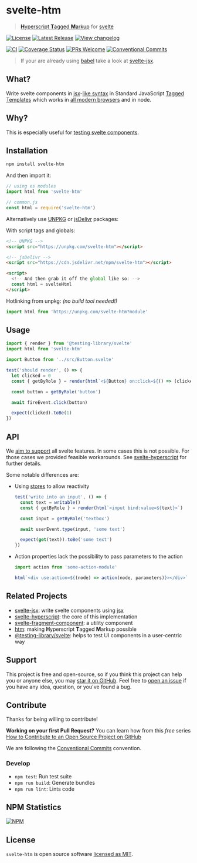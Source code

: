 # svelte-htm

> [**H**yperscript **T**agged **M**arkup](https://www.npmjs.com/package/htm) for [svelte](https://svelte.dev/)

[![License](https://badgen.net/npm/license/svelte-htm)](https://github.com/sastan/svelte-htm/blob/main/LICENSE)
[![Latest Release](https://badgen.net/npm/v/svelte-htm)](https://www.npmjs.com/package/svelte-htm)
[![View changelog](https://badgen.net/badge/%E2%80%8B/Explore%20Changelog/green?icon=awesome)](https://changelogs.xyz/svelte-htm)

[![CI](https://github.com/sastan/svelte-htm/workflows/CI/badge.svg)](https://github.com/sastan/svelte-htm/actions?query=branch%3Amain+workflow%3ACI)
[![Coverage Status](https://badgen.net/coveralls/c/github/sastan/svelte-htm/main)](https://coveralls.io/github/sastan/svelte-htm?branch=main)
[![PRs Welcome](https://badgen.net/badge/PRs/welcome/purple)](http://makeapullrequest.com)
[![Conventional Commits](https://badgen.net/badge/Conventional%20Commits/1.0.0/cyan)](https://conventionalcommits.org)

> If your are already using [babel](https://babeljs.io/) take a look at [svelte-jsx].

## What?

Write svelte components in [jsx]-[like syntax](https://www.npmjs.com/package/htm#syntax-like-jsx-but-also-lit) in Standard JavaScript [Tagged Templates] which works in [all modern browsers] and in node.

## Why?

This is especially useful for [testing svelte components](https://github.com/svelte-society/recipes-mvp/blob/master/testing.md).

## Installation

```sh
npm install svelte-htm
```

And then import it:

```js
// using es modules
import html from 'svelte-htm'

// common.js
const html = require('svelte-htm')
```

Alternatively use [UNPKG](https://unpkg.com/svelte-htm/) or [jsDelivr](https://cdn.jsdelivr.net/npm/svelte-htm/) packages:

With script tags and globals:

```html
<!-- UNPKG -->
<script src="https://unpkg.com/svelte-htm"></script>

<!-- jsDelivr -->
<script src="https://cdn.jsdelivr.net/npm/svelte-htm"></script>

<script>
  <!-- And then grab it off the global like so: -->
  const html = svelteHtml
</script>
```

Hotlinking from unpkg: _(no build tool needed!)_

```js
import html from 'https://unpkg.com/svelte-htm?module'
```

## Usage

```js
import { render } from '@testing-library/svelte'
import html from 'svelte-htm'

import Button from '../src/Button.svelte'

test('should render', () => {
  let clicked = 0
  const { getByRole } = render(html`<${Button} on:click=${() => (clicked += 1)}>Click Me!<//>`)

  const button = getByRole('button')

  await fireEvent.click(button)

  expect(clicked).toBe(1)
})
```

## API

We [aim to support](https://github.com/sastan/svelte-hyperscript#feature-set) all svelte features. In some cases this is not possible. For those cases we provided feasible workarounds. See [svelte-hyperscript] for further details.

Some notable differences are:

- Using [stores](https://svelte.dev/docs#svelte_store) to allow reactivity

  ```js
  test('write into an input', () => {
    const text = writable()
    const { getByRole } = render(html`<input bind:value=${text}>`)

    const input = getByRole('textbox')

    await userEvent.type(input, 'some text')

    expect(get(text)).toBe('some text')
  })
  ```

- Action properties lack the possibility to pass parameters to the action

  ```js
  import action from 'some-action-module'

  html`<div use:action=${(node) => action(node, parameters)}></div>`
  ```

## Related Projects

- [svelte-jsx]: write svelte components using [jsx]
- [svelte-hyperscript]: the core of this implementation
- [svelte-fragment-component]: a utility component
- [htm](https://www.npmjs.com/package/htm): making **H**yperscript **T**agged **M**arkup possible
- [@testing-library/svelte](https://testing-library.com/docs/svelte-testing-library/intro): helps to test UI components in a user-centric way

## Support

This project is free and open-source, so if you think this project can help you or anyone else, you may [star it on GitHub](https://github.com/sastan/svelte-htm). Feel free to [open an issue](https://github.com/sastan/svelte-htm/issues) if you have any idea, question, or you've found a bug.

## Contribute

Thanks for being willing to contribute!

**Working on your first Pull Request?** You can learn how from this _free_ series [How to Contribute to an Open Source Project on GitHub](https://egghead.io/series/how-to-contribute-to-an-open-source-project-on-github)

We are following the [Conventional Commits](https://www.conventionalcommits.org) convention.

### Develop

- `npm test`: Run test suite
- `npm run build`: Generate bundles
- `npm run lint`: Lints code

## NPM Statistics

[![NPM](https://nodei.co/npm/svelte-htm.png)](https://nodei.co/npm/svelte-htm/)

## License

`svelte-htm` is open source software [licensed as MIT](https://github.com/sastan/svelte-htm/blob/main/LICENSE).

[tagged templates]: https://developer.mozilla.org/en-US/docs/Web/JavaScript/Reference/Template_literals#Tagged_templates
[all modern browsers]: https://developer.mozilla.org/en-US/docs/Web/JavaScript/Reference/Template_literals#Browser_compatibility
[jsx]: https://reactjs.org/docs/introducing-jsx.html
[svelte-jsx]: https://www.npmjs.com/package/svelte-jsx
[svelte-hyperscript]: https://www.npmjs.com/package/svelte-hyperscript
[svelte-fragment-component]: https://www.npmjs.com/package/svelte-fragment-component
